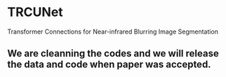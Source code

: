 # TRCUNet
Transformer Connections for Near-infrared Blurring Image Segmentation


## We are cleanning the codes and we will release the data and code when paper was accepted.
